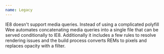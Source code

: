 ```yaml
---
name: Legacy
---
```


IE8 doesn't support media queries. Instead of using a complicated polyfill Wee automates concatenating media queries into a single file that can be served conditionally to IE8. Additionally it includes a few rules to resolve rendering issues and the build process converts REMs to pixels and replaces opacity with a filter.